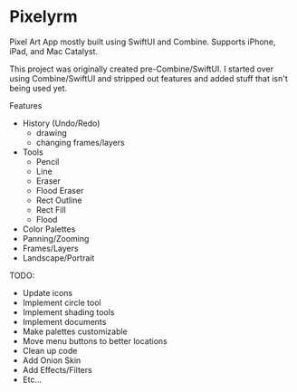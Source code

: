 # Pixelyrm

Pixel Art App mostly built using SwiftUI and Combine. Supports iPhone, iPad, and Mac Catalyst.

This project was originally created pre-Combine/SwiftUI. I started over using Combine/SwiftUI and stripped out features and added stuff that isn't being used yet.

Features
* History (Undo/Redo)
  - drawing
  - changing frames/layers
* Tools
  - Pencil
  - Line
  - Eraser
  - Flood Eraser
  - Rect Outline
  - Rect Fill
  - Flood
* Color Palettes
* Panning/Zooming
* Frames/Layers
* Landscape/Portrait

TODO:
* Update icons
* Implement circle tool
* Implement shading tools
* Implement documents
* Make palettes customizable
* Move menu buttons to better locations
* Clean up code
* Add Onion Skin
* Add Effects/Filters
* Etc...
